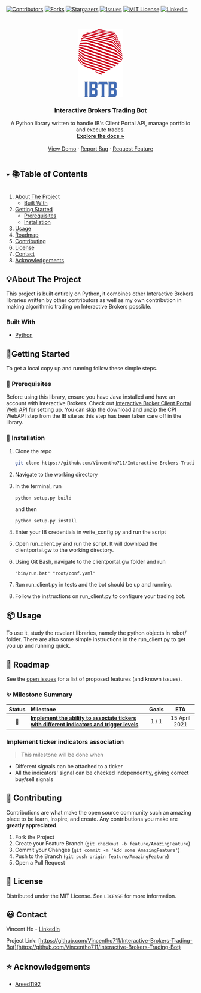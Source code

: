 <!--
*** Thanks for checking out the Best-README-Template. If you have a suggestion
*** that would make this better, please fork the repo and create a pull request
*** or simply open an issue with the tag "enhancement".
*** Thanks again! Now go create something AMAZING! :D
***
***
***
*** To avoid retyping too much info. Do a search and replace for the following:
*** github_username, repo_name, twitter_handle, email, project_title, project_description
-->



<!-- PROJECT SHIELDS -->
<!--
*** I'm using markdown "reference style" links for readability.
*** Reference links are enclosed in brackets [ ] instead of parentheses ( ).
*** See the bottom of this document for the declaration of the reference variables
*** for contributors-url, forks-url, etc. This is an optional, concise syntax you may use.
*** https://www.markdownguide.org/basic-syntax/#reference-style-links
-->
[![Contributors][contributors-shield]][contributors-url]
[![Forks][forks-shield]][forks-url]
[![Stargazers][stars-shield]][stars-url]
[![Issues][issues-shield]][issues-url]
[![MIT License][license-shield]][license-url]
[![LinkedIn][linkedin-shield]][linkedin-url]



<!-- PROJECT LOGO -->
<br />
<p align="center">
  <a href="https://github.com/Vincentho711/Interactive-Brokers-Trading-Bot">
    <img src="images/IBTB_logo.png" alt="Logo" width="120" height="180">
  </a>

  <h3 align="center">Interactive Brokers Trading Bot</h3>

  <p align="center">
    A Python library written to handle IB's Client Portal API, manage portfolio and execute trades.
    <br />
    <a href="https://github.com/Vincentho711/Interactive-Brokers-Trading-Bot"><strong>Explore the docs »</strong></a>
    <br />
    <br />
    <a href="https://github.com/Vincentho711/Interactive-Brokers-Trading-Bot">View Demo</a>
    ·
    <a href="https://github.com/Vincentho711/Interactive-Brokers-Trading-Bot">Report Bug</a>
    ·
    <a href="https://github.com/github_username/repo_name/issues">Request Feature</a>
  </p>
</p>



<!-- TABLE OF CONTENTS -->
<details open="open">
  <summary><h2 style="display: inline-block"> 📚Table of Contents</h2></summary>
  <ol>
    <li>
      <a href="#about-the-project">About The Project</a>
      <ul>
        <li><a href="#built-with">Built With</a></li>
      </ul>
    </li>
    <li>
      <a href="#getting-started">Getting Started</a>
      <ul>
        <li><a href="#prerequisites">Prerequisites</a></li>
        <li><a href="#installation">Installation</a></li>
      </ul>
    </li>
    <li><a href="#usage">Usage</a></li>
    <li><a href="#roadmap">Roadmap</a></li>
    <li><a href="#contributing">Contributing</a></li>
    <li><a href="#license">License</a></li>
    <li><a href="#contact">Contact</a></li>
    <li><a href="#acknowledgements">Acknowledgements</a></li>
  </ol>
</details>



<!-- ABOUT THE PROJECT -->
## 💡About The Project
<!--
[![Product Name Screen Shot][product-screenshot]](https://example.com)
-->
This project is built entirely on Python, it combines other Interactive Brokers libraries written by other contributors as well as my own contribution in making algorithmic trading on Interactive Brokers possible.
<!--
**To avoid retyping too much info. Do a search and replace with your text editor for the following:**
`github_username`, `repo_name`, `twitter_handle`, `email`, `project_title`, `project_description`
-->

### Built With
* [Python](https://www.python.org/)



<!-- GETTING STARTED -->
## 🎉Getting Started

To get a local copy up and running follow these simple steps.

### 🔖 Prerequisites

Before using this library, ensure you have Java installed and have an account with Interactive Brokers. Check out [Interactive Broker Client Portal Web API](https://interactivebrokers.github.io/cpwebapi/) for setting up. You can skip the download and unzip the CPI WebAPI step from the IB site as this step has been taken care off in the library.


### 🔧 Installation

1. Clone the repo
   ```sh
   git clone https://github.com/Vincentho711/Interactive-Brokers-Trading-Bot.git
   ```
2. Navigate to the working directory

3. In the terminal, run 
    ```
   python setup.py build
    ``` 
    and then
    ```
   python setup.py install
    ``` 


4. Enter your IB credentials in write_config.py and run the script

5. Open run_client.py and run the script. It will download the clientportal.gw to the working directory.

6. Using Git Bash, navigate to the    clientportal.gw folder and run
    ```
   "bin/run.bat" "root/conf.yaml"
    ```


7. Run run_client.py in tests and the bot should be up and running.

8. Follow the instructions on run_client.py to configure your trading bot.




<!-- USAGE EXAMPLES -->
## 📦 Usage

To use it, study the revelant libraries, namely the python objects in robot/ folder. There are also some simple instructions in the run_client.py to get you up and running quick.


<!-- ROADMAP -->
## 🚩 Roadmap

See the [open issues](https://github.com/github_username/repo_name/issues) for a list of proposed features (and known issues).

### ✨ Milestone Summary

| Status | Milestone | Goals | ETA |
| :---: | :--- | :---: | :---: |
| 🚀 | **[Implement the ability to associate tickers with different indicators and trigger levels](#implement-ticker-indicators-association)** | 1 / 1 | 15 April 2021 |

### Implement ticker indicators association

> This milestone will be done when 
* Different signals can be attached to a ticker
* All the indicators' signal can be checked independently, giving correct buy/sell signals 


<!-- CONTRIBUTING -->
## 💝 Contributing

Contributions are what make the open source community such an amazing place to be learn, inspire, and create. Any contributions you make are **greatly appreciated**.

1. Fork the Project
2. Create your Feature Branch (`git checkout -b feature/AmazingFeature`)
3. Commit your Changes (`git commit -m 'Add some AmazingFeature'`)
4. Push to the Branch (`git push origin feature/AmazingFeature`)
5. Open a Pull Request



<!-- LICENSE -->
## 📜 License

Distributed under the MIT License. See `LICENSE` for more information.



<!-- CONTACT -->
## 😃 Contact

Vincent Ho - [LinkedIn](https://www.linkedin.com/in/vincentho711/)

Project Link: [https://github.com/Vincentho711/Interactive-Brokers-Trading-Bot](https://github.com/Vincentho711/Interactive-Brokers-Trading-Bot)



<!-- ACKNOWLEDGEMENTS -->
## ⭐ Acknowledgements

* [Areed1192](https://github.com/areed1192)





<!-- MARKDOWN LINKS & IMAGES -->
<!-- https://www.markdownguide.org/basic-syntax/#reference-style-links -->
[contributors-shield]: https://img.shields.io/github/contributors/Vincentho711/Interactive-Brokers-Trading-Bot?style=for-the-badge
[contributors-url]: https://github.com/Vincentho711/Interactive-Brokers-Trading-Bot/graphs/contributors
[forks-shield]: https://img.shields.io/github/forks/Vincentho711/Interactive-Brokers-Trading-Bot?style=for-the-badge
[forks-url]: https://github.com/Vincentho711/Interactive-Brokers-Trading-Bot/network/members
[stars-shield]: https://img.shields.io/github/stars/Vincentho711/Interactive-Brokers-Trading-Bot?style=for-the-badge
[stars-url]: https://github.com/Vincentho711/Interactive-Brokers-Trading-Bot/stargazers
[issues-shield]: https://img.shields.io/github/issues/Vincentho711/Interactive-Brokers-Trading-Bot?style=for-the-badge
[issues-url]: https://github.com/Vincentho711/Interactive-Brokers-Trading-Bot/issues
[license-shield]: https://img.shields.io/github/license/Vincentho711/Interactive-Brokers-Trading-Bot?style=for-the-badge
[license-url]: https://github.com/github_username/repo/blob/master/LICENSE.txt
[linkedin-shield]: https://img.shields.io/badge/-LinkedIn-black.svg?style=for-the-badge&logo=linkedin&colorB=555
[linkedin-url]: https://www.linkedin.com/in/vincentho711/
[forthebadge made-with-python]: http://ForTheBadge.com/images/badges/made-with-python.svg